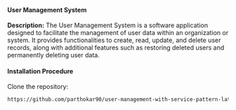 #### User Management System

**Description:**
The User Management System is a software application designed to facilitate the management of user data within an organization or system. It provides functionalities to create, read, update, and delete user records, along with additional features such as restoring deleted users and permanently deleting user data.

#### Installation Procedure

Clone the repository:

```bash
https://github.com/parthokar90/user-management-with-service-pattern-latest-laravel-crud.git
```


